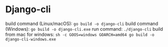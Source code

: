 # Django-cli

build command (Linux/macOS): `go build -o django-cli`
build command (Windows): `go build -o django-cli.exe`
run command: `./django-cli`
build from mac for windows: `sh -c GOOS=windows GOARCH=amd64 go build -o django-cli-windows.exe`